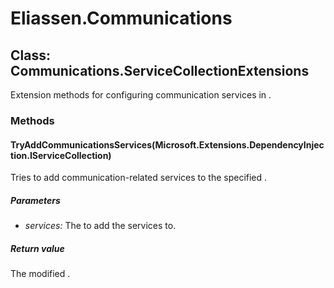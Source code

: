 ﻿# Eliassen.Communications


## Class: Communications.ServiceCollectionExtensions
Extension methods for configuring communication services in .
### Methods


#### TryAddCommunicationsServices(Microsoft.Extensions.DependencyInjection.IServiceCollection)
Tries to add communication-related services to the specified .

##### Parameters
* *services:* The to add the services to.




##### Return value
The modified .

